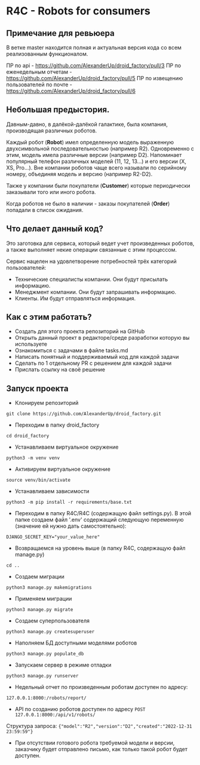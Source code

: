 # R4C - Robots for consumers

## Примечание для ревьюера

В ветке master находится полная и актуальная версия кода со всем реализованным функционалом.

ПР по api - https://github.com/AlexanderUp/droid_factory/pull/3
ПР по еженедельным отчетам - https://github.com/AlexanderUp/droid_factory/pull/5
ПР по извещению пользователей по почте - https://github.com/AlexanderUp/droid_factory/pull/6


## Небольшая предыстория.
Давным-давно, в далёкой-далёкой галактике, была компания, производящая различных
роботов.

Каждый робот (**Robot**) имел определенную модель выраженную двухсимвольной
последовательностью (например R2). Одновременно с этим, модель имела различные
версии (например D2). Напоминает популярный телефон различных моделей
(11, 12, 13...) и его версии (X, XS, Pro...). Вне компании роботов чаще всего
называли по серийному номеру, объединяя модель и версию (например R2-D2).

Также у компании были покупатели (**Customer**) которые периодически заказывали
того или иного робота.

Когда роботов не было в наличии - заказы покупателей (**Order**) попадали
в список ожидания.


## Что делает данный код?
Это заготовка для сервиса, который ведет учет произведенных роботов, а также
выполняет некие операции связанные с этим процессом.

Сервис нацелен на удовлетворение потребностей трёх категорий пользователей:
- Технические специалисты компании. Они будут присылать информацию.
- Менеджмент компании. Они будут запрашивать информацию.
- Клиенты. Им будут отправляться информация.


## Как с этим работать?
- Создать для этого проекта репозиторий на GitHub
- Открыть данный проект в редакторе/среде разработки которую вы используете
- Ознакомиться с задачами в файле tasks.md
- Написать понятный и поддерживаемый код для каждой задачи
- Сделать по 1 отдельному PR с решением для каждой задачи
- Прислать ссылку на своё решение


## Запуск проекта

- Клонируем репозиторий

```git clone https://github.com/AlexanderUp/droid_factory.git```

- Переходим в папку droid_factory

```cd droid_factory```

- Устанавливаем виртуальное окружение

```python3 -m venv venv```

- Активируем виртуальное окружение

```source venv/bin/activate```

- Устанавливаем зависимости

```python3 -m pip install -r requirements/base.txt```

- Переходим в папку R4C/R4C (содержащую файл settings.py).
В этой папке создаем файл '.env' содержащий следующую переменную
(значение ей нужно дать самостоятельно):

```DJANGO_SECRET_KEY="your_value_here"```

- Возвращаемся на уровень выше (в папку R4C, содержащую файл manage.py)

```cd ..```

- Создаем миграции

```python3 manage.py makemigrations```

- Применяем миграции

```python3 manage.py migrate```

- Создаем суперпользователя

```python3 manage.py createsuperuser```

- Наполняем БД доступными моделями роботов

```python3 manage.py populate_db```

- Запускаем сервер в режиме отладки

```python3 manage.py runserver```

- Недельный отчет по произведенным роботам доступен по адресу:

```127.0.0.1:8000:/robots/report/```

- API по созданию роботов доступен по адресу ```POST 127.0.0.1:8000:/api/v1/robots/```

Структура запроса: ```{"model":"R2","version":"D2","created":"2022-12-31 23:59:59"}```

- При отсутствии готового робота требуемой модели и версии, заказчику будет
отправлено письмо, как только такой робот будет доступен.
